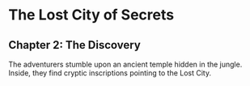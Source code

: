 # The Lost City of Secrets

## Chapter 2: The Discovery
The adventurers stumble upon an ancient temple hidden in the jungle. Inside, they find cryptic inscriptions pointing to the Lost City.
